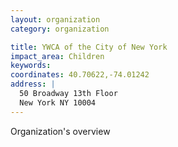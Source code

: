 ```yaml
---
layout: organization
category: organization

title: YWCA of the City of New York
impact_area: Children
keywords: 
coordinates: 40.70622,-74.01242
address: |
  50 Broadway 13th Floor
  New York NY 10004
---
```

Organization's overview
